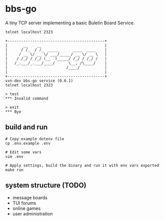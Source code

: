 # bbs-go

A tiny TCP server implementing a basic Buletin Board Service.

```shell
telnet localhost 2323
```

```text
+-------------------------------------------+
|       __    __                            |
|      / /_  / /_  _____      ____  ____    |
|     / __ \/ __ \/ ___/_____/ __ \/ __ \   |
|    / /_/ / /_/ (__  )_____/ /_/ / /_/ /   |
|   /_.___/_.___/____/      \__, /\____/    |
|                          /____/           |
|                                           |
+-------------------------------------------+
vxn-dev bbs-go service (0.6.1)
telnet localhost 2323

> test
*** Invalid command

> exit
*** Bye
```

## build and run

```shell
# Copy example dotenv file
cp .env.example .env

# Edit some vars
vim .env

# Apply settings, build the binary and run it with env vars exported
make run
```

## system structure (TODO)

+ message boards
+ TUI forums
+ online games
+ user administration
